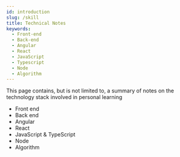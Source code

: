 ```yaml
---
id: introduction
slug: /skill
title: Technical Notes
keywords:
  - Front-end
  - Back-end
  - Angular
  - React
  - JavaScript
  - Typescript
  - Node
  - Algorithm
---
```


This page contains, but is not limited to, a summary of notes on the technology stack involved in personal learning

- Front end
- Back end
- Angular
- React
- JavaScript & TypeScript
- Node
- Algorithm
